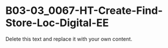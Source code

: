 

# B03-03_0067-HT-Create-Find-Store-Loc-Digital-EE

Delete this text and replace it with your own content.
